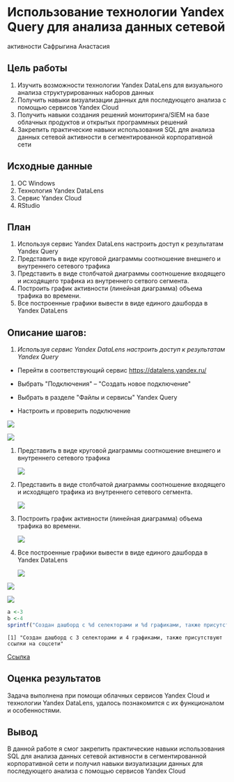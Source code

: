# Использование технологии Yandex Query для анализа данных сетевой
активности
Сафрыгина Анастасия

## Цель работы

1.  Изучить возможности технологии Yandex DataLens для визуального
    анализа структурированных наборов данных
2.  Получить навыки визуализации данных для последующего анализа с
    помощью сервисов Yandex Cloud
3.  Получить навыки создания решений мониторинга/SIEM на базе облачных
    продуктов и открытых программных решений
4.  Закрепить практические навыки использования SQL для анализа данных
    сетевой активности в сегментированной корпоративной сети

## Исходные данные

1.  ОС Windows
2.  Технология Yandex DataLens
3.  Сервис Yandex Cloud
4.  RStudio

## План

1.  Используя сервис Yandex DataLens настроить доступ к результатам
    Yandex Query
2.  Представить в виде круговой диаграммы соотношение внешнего и
    внутреннего сетевого трафика
3.  Представить в виде столбчатой диаграммы соотношение входящего и
    исходящего трафика из внутреннего сетвого сегмента.
4.  Построить график активности (линейная диаграмма) объема трафика во
    времени.
5.  Все построенные графики вывести в виде единого дашборда в Yandex
    DataLens

## Описание шагов:

1.  *Используя сервис Yandex DataLens настроить доступ к результатам
    Yandex Query*

-   Перейти в соответствующий сервис https://datalens.yandex.ru/

-   Выбрать "Подключения" – "Создать новое подключение"

-   Выбрать в разделе "Файлы и сервисы" Yandex Query

-   Настроить и проверить подключение

![](foto/1.png)

![](foto/2.png)

1.  Представить в виде круговой диаграммы соотношение внешнего и
    внутреннего сетевого трафика

    ![](foto/3.png)

2.  Представить в виде столбчатой диаграммы соотношение входящего и
    исходящего трафика из внутреннего сетевого сегмента.

    ![](foto/4.png)

3.  Построить график активности (линейная диаграмма) объема трафика во
    времени.

    ![](foto/5.png)

4.  Все построенные графики вывести в виде единого дашборда в Yandex
    DataLens

    ![](foto/6.png)

![](foto/6.1.png)

![](foto/6.2.png)

``` r
a <-3
b <-4
sprintf("Создан дашборд с %d селекторами и %d графиками, также присутствуют ссылки на соцсети", a,b )
```

    [1] "Создан дашборд с 3 селекторами и 4 графиками, также присутствуют ссылки на соцсети"

[Ссылка](https://datalens.yandex.cloud/lukirsseykr69-komkov-andrey)

## Оценка результатов

Задача выполнена при помощи облачных сервисов Yandex Cloud и технологии
Yandex DataLens, удалось познакомится с их функционалом и особенностями.

## Вывод

В данной работе я смог закрепить практические навыки использования SQL
для анализа данных сетевой активности в сегментированной корпоративной
сети и получил навыки визуализации данных для последующего анализа с
помощью сервисов Yandex Cloud
